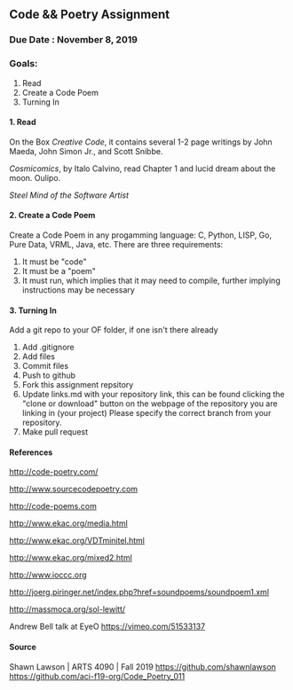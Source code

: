 ## Code && Poetry Assignment

### Due Date : November 8, 2019

### Goals:

1. Read
2. Create a Code Poem
3. Turning In

#### 1. Read
On the Box
_Creative Code_, it contains several 1-2 page writings by John Maeda, John Simon Jr., and Scott Snibbe. 

_Cosmicomics_, by Italo Calvino, read Chapter 1 and lucid dream about the moon. Oulipo.  

_Steel Mind of the Software Artist_

#### 2. Create a Code Poem
Create a Code Poem in any progamming language: C, Python, LISP, Go, Pure Data, VRML, Java, etc. There are three requirements:

1. It must be "code"
2. It must be a "poem"
3. It must run, which implies that it may need to compile, further implying instructions may be necessary

#### 3. Turning In
Add a git repo to your OF folder, if one isn't there already
1. Add .gitignore
2. Add files
3. Commit files
4. Push to github
5. Fork this assignment repsitory
6. Update links.md with your repository link, this can be found clicking the "clone or download" button on the webpage of the repository you are linking in (your project) Please specify the correct branch from your repository.
8. Make pull request

#### References

http://code-poetry.com/

http://www.sourcecodepoetry.com

http://code-poems.com

http://www.ekac.org/media.html

http://www.ekac.org/VDTminitel.html

http://www.ekac.org/mixed2.html

http://www.ioccc.org

http://joerg.piringer.net/index.php?href=soundpoems/soundpoem1.xml

http://massmoca.org/sol-lewitt/

Andrew Bell talk at EyeO
https://vimeo.com/51533137

#### Source
Shawn Lawson | ARTS 4090 | Fall 2019
https://github.com/shawnlawson
https://github.com/aci-f19-org/Code_Poetry_011

